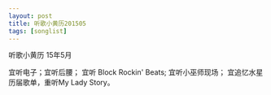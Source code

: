 ```yaml
---
layout: post
title: 听歌小黄历201505
tags: [songlist]
---
```

听歌小黄历
15年5月

宜听电子；宜听后腰；
宜听 Block Rockin' Beats;
宜听小巫师现场；
宜追忆水星历届歌单，重听My Lady Story。

